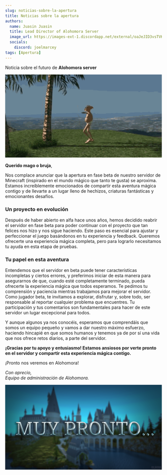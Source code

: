 ```yaml
---
slug: noticias-sobre-la-apertura
title: Noticias sobre la apertura
authors:
  name: Juasin Juasin
  title: Lead Director of Alohomora Server
  image_url: https://images-ext-1.discordapp.net/external/oaJeJID3vsTVK2B52QrjTkhpniFUO5RpEUqM8lSJgmE/https/cravatar.eu/helmhead/Juasin/600.png?format=webp
  socials:
    discord: joelmarcey
tags: [Apertura]
---
```


Noticia sobre el futuro de **Alohomora server**

<!-- truncate -->

![Alohomora Server](../alohomora.png)

**Querido mago o bruja**,

Nos complace anunciar que la apertura en fase beta de nuestro servidor de Minecraft (inspirado en el mundo mágico que tanto te gusta) se aproxima. Estamos increíblemente emocionados de compartir esta aventura mágica contigo y de llevarte a un lugar lleno de hechizos, criaturas fantásticas y emocionantes desafíos.

### Un proyecto en evolución

Después de haber abierto en alfa hace unos años, hemos decidido reabrir el servidor en fase beta para poder continuar con el proyecto que tan felices nos hizo y nos sigue haciendo. Este paso es esencial para ajustar y perfeccionar el juego basándonos en tu experiencia y feedback. Queremos ofrecerte una experiencia mágica completa, pero para lograrlo necesitamos tu ayuda en esta etapa de pruebas.

### Tu papel en esta aventura

Entendemos que el servidor en beta puede tener características incompletas y ciertos errores, y preferimos iniciar de esta manera para asegurarnos de que, cuando esté completamente terminado, pueda ofrecerte la experiencia mágica que todos esperamos. Te pedimos tu comprensión y paciencia mientras trabajamos para mejorar el servidor. Como jugador beta, te invitamos a explorar, disfrutar y, sobre todo, ser responsable al reportar cualquier problema que encuentres. Tu participación y tus comentarios son fundamentales para hacer de este servidor un lugar excepcional para todos. 

Y aunque algunos ya nos conocéis, esperamos que comprendáis que somos un equipo pequeño y vamos a dar nuestro máximo esfuerzo, haciendo hincapié en que somos humanos y tenemos ya de por sí una vida que nos ofrece retos diarios, a parte del servidor.

**¡Gracias por tu apoyo y entusiasmo! Estamos ansiosos por verte pronto en el servidor y compartir esta experiencia mágica contigo.**

¡Pronto nos veremos en Alohomora!

*Con aprecio,*\
*Equipo de administración de Alohomora.*

![Muy pronto...](./noticia.png)
